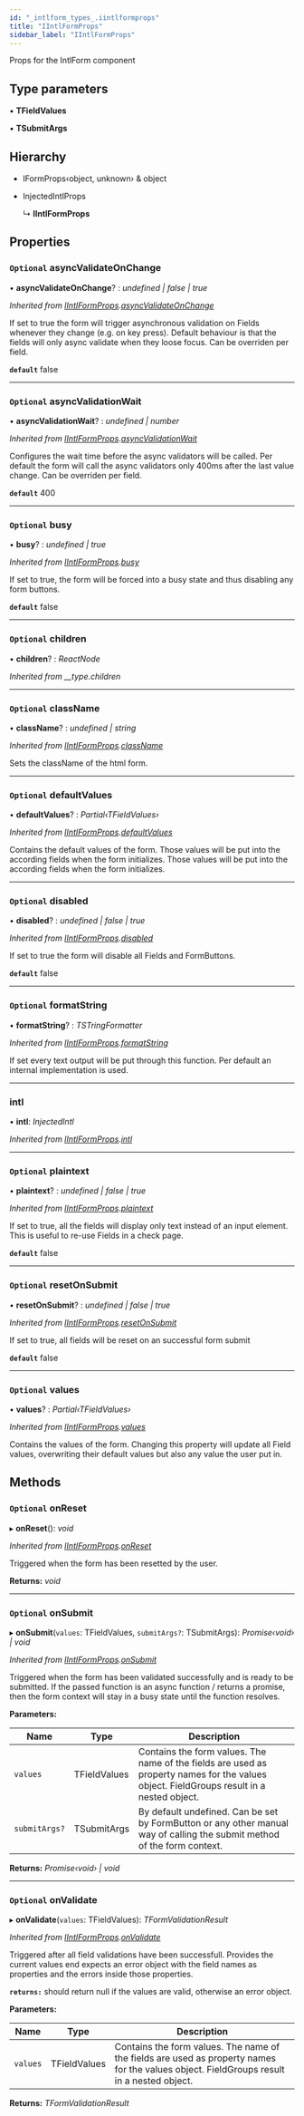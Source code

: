```yaml
---
id: "_intlform_types_.iintlformprops"
title: "IIntlFormProps"
sidebar_label: "IIntlFormProps"
---
```


Props for the IntlForm component

## Type parameters

▪ **TFieldValues**

▪ **TSubmitArgs**

## Hierarchy

* IFormProps‹object, unknown› & object

* InjectedIntlProps

  ↳ **IIntlFormProps**

## Properties

### `Optional` asyncValidateOnChange

• **asyncValidateOnChange**? : *undefined | false | true*

*Inherited from [IIntlFormProps](_intlform_types_.iintlformprops.md).[asyncValidateOnChange](_intlform_types_.iintlformprops.md#optional-asyncvalidateonchange)*

If set to true the form will trigger asynchronous validation on
Fields whenever they change (e.g. on key press). Default behaviour
is that the fields will only async validate when they loose focus.
Can be overriden per field.

**`default`** false

___

### `Optional` asyncValidationWait

• **asyncValidationWait**? : *undefined | number*

*Inherited from [IIntlFormProps](_intlform_types_.iintlformprops.md).[asyncValidationWait](_intlform_types_.iintlformprops.md#optional-asyncvalidationwait)*

Configures the wait time before the async validators will be called.
Per default the form will call the async validators only 400ms after
the last value change. Can be overriden per field.

**`default`** 400

___

### `Optional` busy

• **busy**? : *undefined | true*

*Inherited from [IIntlFormProps](_intlform_types_.iintlformprops.md).[busy](_intlform_types_.iintlformprops.md#optional-busy)*

If set to true, the form will be forced into a busy state and thus disabling
any form buttons.

**`default`** false

___

### `Optional` children

• **children**? : *ReactNode*

*Inherited from __type.children*

___

### `Optional` className

• **className**? : *undefined | string*

*Inherited from [IIntlFormProps](_intlform_types_.iintlformprops.md).[className](_intlform_types_.iintlformprops.md#optional-classname)*

Sets the className of the html form.

___

### `Optional` defaultValues

• **defaultValues**? : *Partial‹TFieldValues›*

*Inherited from [IIntlFormProps](_intlform_types_.iintlformprops.md).[defaultValues](_intlform_types_.iintlformprops.md#optional-defaultvalues)*

Contains the default values of the form. Those values will be
put into the according fields when the form initializes. Those
values will be put into the according fields when the form initializes.

___

### `Optional` disabled

• **disabled**? : *undefined | false | true*

*Inherited from [IIntlFormProps](_intlform_types_.iintlformprops.md).[disabled](_intlform_types_.iintlformprops.md#optional-disabled)*

If set to true the form will disable all Fields and FormButtons.

**`default`** false

___

### `Optional` formatString

• **formatString**? : *TSTringFormatter*

*Inherited from [IIntlFormProps](_intlform_types_.iintlformprops.md).[formatString](_intlform_types_.iintlformprops.md#optional-formatstring)*

If set every text output will be put through this function.
Per default an internal implementation is used.

___

###  intl

• **intl**: *InjectedIntl*

*Inherited from [IIntlFormProps](_intlform_types_.iintlformprops.md).[intl](_intlform_types_.iintlformprops.md#intl)*

___

### `Optional` plaintext

• **plaintext**? : *undefined | false | true*

*Inherited from [IIntlFormProps](_intlform_types_.iintlformprops.md).[plaintext](_intlform_types_.iintlformprops.md#optional-plaintext)*

If set to true, all the fields will display only text instead of an
input element. This is useful to re-use Fields in a check page.

**`default`** false

___

### `Optional` resetOnSubmit

• **resetOnSubmit**? : *undefined | false | true*

*Inherited from [IIntlFormProps](_intlform_types_.iintlformprops.md).[resetOnSubmit](_intlform_types_.iintlformprops.md#optional-resetonsubmit)*

If set to true, all fields will be reset on an successful form submit

**`default`** false

___

### `Optional` values

• **values**? : *Partial‹TFieldValues›*

*Inherited from [IIntlFormProps](_intlform_types_.iintlformprops.md).[values](_intlform_types_.iintlformprops.md#optional-values)*

Contains the values of the form. Changing this property will
update all Field values, overwriting their default values but also
any value the user put in.

## Methods

### `Optional` onReset

▸ **onReset**(): *void*

*Inherited from [IIntlFormProps](_intlform_types_.iintlformprops.md).[onReset](_intlform_types_.iintlformprops.md#optional-onreset)*

Triggered when the form has been resetted by the user.

**Returns:** *void*

___

### `Optional` onSubmit

▸ **onSubmit**(`values`: TFieldValues, `submitArgs?`: TSubmitArgs): *Promise‹void› | void*

*Inherited from [IIntlFormProps](_intlform_types_.iintlformprops.md).[onSubmit](_intlform_types_.iintlformprops.md#optional-onsubmit)*

Triggered when the form has been validated successfully and is ready to be submitted.
If the passed function is an async function / returns a promise, then the form context
will stay in a busy state until the function resolves.

**Parameters:**

Name | Type | Description |
------ | ------ | ------ |
`values` | TFieldValues | Contains the form values. The name of the fields are used as property names for the values object. FieldGroups result in a nested object. <br /> |
`submitArgs?` | TSubmitArgs | By default undefined. Can be set by FormButton or any other manual way of calling the submit method of the form context.  |

**Returns:** *Promise‹void› | void*

___

### `Optional` onValidate

▸ **onValidate**(`values`: TFieldValues): *TFormValidationResult*

*Inherited from [IIntlFormProps](_intlform_types_.iintlformprops.md).[onValidate](_intlform_types_.iintlformprops.md#optional-onvalidate)*

Triggered after all field validations have been successfull. Provides the current
values end expects an error object with the field names as properties and the errors
inside those properties.

**`returns:`** should return null if the values are valid, otherwise an error object.

**Parameters:**

Name | Type | Description |
------ | ------ | ------ |
`values` | TFieldValues | Contains the form values. The name of the fields are used as property names for the values object. FieldGroups result in a nested object. |

**Returns:** *TFormValidationResult*
